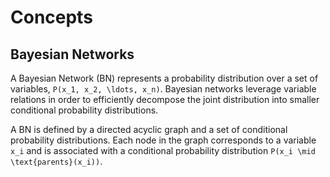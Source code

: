# Concepts


## Bayesian Networks

A Bayesian Network (BN) represents a probability distribution over a set of variables, ``P(x_1, x_2, \ldots, x_n)``. 
Bayesian networks leverage variable relations in order to efficiently decompose the joint distribution into smaller conditional probability distributions.

A BN is defined by a directed acyclic graph and a set of conditional probability distributions. Each node in the graph corresponds to a variable ``x_i`` and is associated with a conditional probability distribution ``P(x_i \mid \text{parents}(x_i))``.


